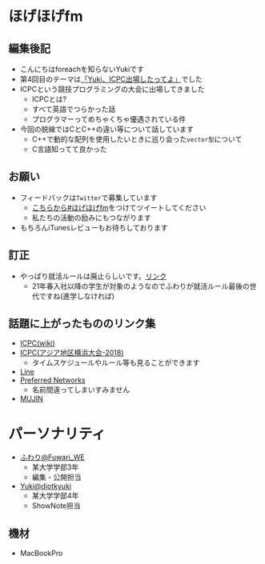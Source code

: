 # ほげほげfm
## 編集後記
- こんにちはforeachを知らないYukiです
- 第4回目のテーマは[「Yuki、ICPC出場したってよ」]()でした
- ICPCという競技プログラミングの大会に出場してきました
  - ICPCとは?
  - すべて英語でつらかった話
  - プログラマーってめちゃくちゃ優遇されている件
- 今回の脱線ではCとC++の違い等について話しています
  - C++で動的な配列を使用したいときに巡り会った`vector型`について
  - C言語知ってて良かった
  
## お願い
- フィードバックは`Twitter`で募集しています
    - [こちらから#ほげほげfm](https://twitter.com/search?f=tweets&q=%23%E3%81%BB%E3%81%92%E3%81%BB%E3%81%92fm&src=typd)をつけてツイートしてください
    - 私たちの活動の励みにもつながります
- もちろんiTunesレビューもお待ちしております

## 訂正
- やっぱり就活ルールは廃止らしいです。[リンク](https://www.nikkei.com/article/DGXMZO36255980Z01C18A0000000/?n_cid=DSREA001)
  - 21年春入社以降の学生が対象のようなのでふわりが就活ルール最後の世代ですね(進学しなければ)

## 話題に上がったもののリンク集
- [ICPC(wiki)]()
- [ICPC(アジア地区横浜大会-2018)](https://icpc.iisf.or.jp/2018-yokohama/)
  - タイムスケジュールやルール等も見ることができます
- [Line](https://line.me/ja/)
- [Preferred Networks](https://www.preferred-networks.jp/ja/)
  - 名前間違ってしまいすみません
- [MUJIN](https://mujin.co.jp/index.html)

# パーソナリティ
- [ふわり@Fuwari_WE](https://twitter.com/Fuwari_WE)
    - 某大学学部3年
    - 編集・公開担当
- [Yuki@djotkyuki](https://twitter.com/djotkyuki)
    - 某大学学部4年
    - ShowNote担当

## 機材  
- MacBookPro